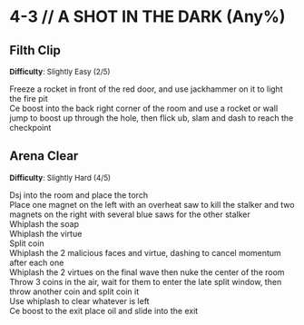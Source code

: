 # 4-3 // A SHOT IN THE DARK (Any%)


## Filth Clip
<font size="2">
    <b>Difficulty</b>: Slightly Easy (2/5)
</font> <br/> 

Freeze a rocket in front of the red door, and use jackhammer on it to light the fire pit <br/>
Ce boost into the back right corner of the room and use a rocket or wall jump to boost up through the hole, then flick ub, slam and dash to reach the checkpoint <br/>


## Arena Clear
<font size="2">
    <b>Difficulty</b>: Slightly Hard (4/5)
</font> <br/> 

Dsj into the room and place the torch <br/>
Place one magnet on the left with an overheat saw to kill the stalker and two magnets on the right with several blue saws for the other stalker <br/>
Whiplash the soap <br/>
Whiplash the virtue <br/>
Split coin <br/>
Whiplash the 2 malicious faces and virtue, dashing to cancel momentum after each one <br/>
Whiplash the 2 virtues on the final wave then nuke the center of the room <br/>
Throw 3 coins in the air, wait for them to enter the late split window, then throw another coin and split coin it <br/>
Use whiplash to clear whatever is left <br/>
Ce boost to the exit place oil and slide into the exit <br/>
